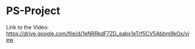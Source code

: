 # PS-Project

Link to the Video: https://drive.google.com/file/d/1eNRRkdF7ZG_eabx1eTrf5CV5Abbm9kOx/view
